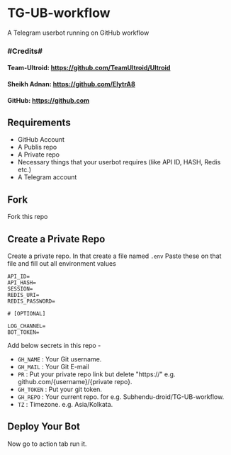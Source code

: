 # TG-UB-workflow
A Telegram userbot running on GitHub workflow


### #Credits#
#### Team-Ultroid: https://github.com/TeamUltroid/Ultroid  
#### Sheikh Adnan: https://github.com/ElytrA8  
#### GitHub: https://github.com

## Requirements
- GitHub Account
- A Publis repo
- A Private repo
- Necessary things that your userbot requires (like API ID, HASH, Redis etc.)
- A Telegram account

## Fork
Fork this repo

## Create a Private Repo
Create a private repo.
In that create a file named `.env`
Paste these on that file and fill out all environment values
```
API_ID=
API_HASH=
SESSION=
REDIS_URI=
REDIS_PASSWORD=

# [OPTIONAL]

LOG_CHANNEL=
BOT_TOKEN=
```

Add below secrets in this repo -

- `GH_NAME` : Your Git username.
- `GH_MAIL` : Your Git E-mail
- `PR` : Put your private repo link but delete "https://"  e.g. github.com/{username}/{private repo}.
- `GH_TOKEN` : Put your git token.
- `GH_REPO` : Your current repo. for e.g. Subhendu-droid/TG-UB-workflow.
- `TZ` : Timezone. e.g. Asia/Kolkata.

## Deploy Your Bot
Now go to action tab run it.
